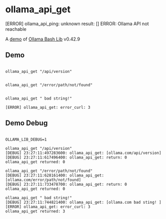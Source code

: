 # ollama_api_get
[ERROR] ollama_api_ping: unknown result: []
ERROR: Ollama API not reachable

A [demo](../README.md#demos) of [Ollama Bash Lib](https://github.com/attogram/ollama-bash-lib) v0.42.9

## Demo
```

ollama_api_get "/api/version"


ollama_api_get "/error/path/not/found"


ollama_api_get " bad string!"

[ERROR] ollama_api_get: error_curl: 3
```

## Demo Debug
```

OLLAMA_LIB_DEBUG=1

ollama_api_get "/api/version"
[DEBUG] 23:27:11:497283600: ollama_api_get: [ollama.com/api/version]
[DEBUG] 23:27:11:617496400: ollama_api_get: return: 0
ollama_api_get returned: 0

ollama_api_get "/error/path/not/found"
[DEBUG] 23:27:11:628161400: ollama_api_get: [ollama.com/error/path/not/found]
[DEBUG] 23:27:11:733478700: ollama_api_get: return: 0
ollama_api_get returned: 0

ollama_api_get " bad string!"
[DEBUG] 23:27:11:744821400: ollama_api_get: [ollama.com bad sting! ]
[ERROR] ollama_api_get: error_curl: 3
ollama_api_get returned: 3
```
